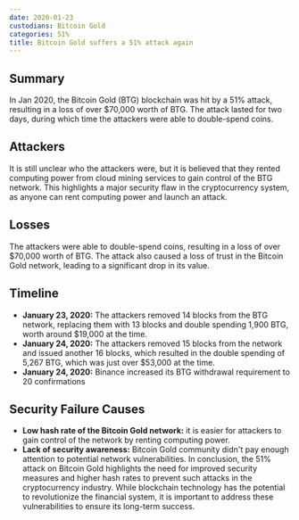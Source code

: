 ```yaml
---
date: 2020-01-23
custodians: Bitcoin Gold
categories: 51%
title: Bitcoin Gold suffers a 51% attack again
---
```


## Summary

In Jan 2020, the Bitcoin Gold (BTG) blockchain was hit by a 51% attack, resulting in a loss of over $70,000 worth of BTG. The attack lasted for two days, during which time the attackers were able to double-spend coins.

## Attackers

It is still unclear who the attackers were, but it is believed that they rented computing power from cloud mining services to gain control of the BTG network. This highlights a major security flaw in the cryptocurrency system, as anyone can rent computing power and launch an attack.

## Losses

The attackers were able to double-spend coins, resulting in a loss of over $70,000 worth of BTG. The attack also caused a loss of trust in the Bitcoin Gold network, leading to a significant drop in its value.

## Timeline

- **January 23, 2020:** The attackers removed 14 blocks from the BTG network, replacing them with 13 blocks and double spending 1,900 BTG, worth around $19,000 at the time.
- **January 24, 2020:** The attackers removed 15 blocks from the network and issued another 16 blocks, which resulted in the double spending of 5,267 BTG, which was just over $53,000 at the time.
- **January 24, 2020:** Binance increased its BTG withdrawal requirement to 20 confirmations

## Security Failure Causes

- **Low hash rate of the Bitcoin Gold network:** it is easier for attackers to gain control of the network by renting computing power.
- **Lack of security awareness:** Bitcoin Gold community didn't pay enough attention to potential network vulnerabilities. In conclusion, the 51% attack on Bitcoin Gold highlights the need for improved security measures and higher hash rates to prevent such attacks in the cryptocurrency industry. While blockchain technology has the potential to revolutionize the financial system, it is important to address these vulnerabilities to ensure its long-term success.

